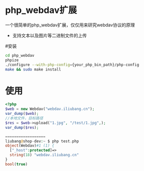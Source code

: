 # php_webdav扩展

一个很简单的php_webdav扩展，仅仅用来研究webdav协议的原理

- 支持文本以及图片等二进制文件的上传



#安装


```bash
cd php_webdav
phpize
./configure --with-php-config={your_php_bin_path}/php-config
make && sudo make install

```

# 使用

```php
<?php
$web = new Webdav("webdav.iliubang.cn");
var_dump($web);
//本地文件，目标路径
$res = $web->upload("1.jpg", "/test/1.jpg",);
var_dump($res);

==================
liubang@shop-dev:~ $ php test.php
object(Webdav)#1 (1) {
  ["_host":protected]=>
  string(18) "webdav.iliubang.cn"
}
bool(true)

```